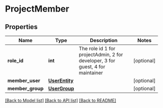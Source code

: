 # ProjectMember

## Properties
Name | Type | Description | Notes
------------ | ------------- | ------------- | -------------
**role_id** | **int** | The role id 1 for projectAdmin, 2 for developer, 3 for guest, 4 for maintainer | [optional] 
**member_user** | [**UserEntity**](UserEntity.md) |  | [optional] 
**member_group** | [**UserGroup**](UserGroup.md) |  | [optional] 

[[Back to Model list]](../README.md#documentation-for-models) [[Back to API list]](../README.md#documentation-for-api-endpoints) [[Back to README]](../README.md)


